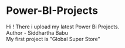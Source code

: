 # Power-BI-Projects
Hi ! There i upload my latest Power Bi Projects.
<br>
Author - Siddhartha Babu
<br>
My first project is "Global Super Store"

